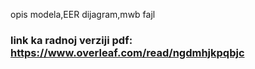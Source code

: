 opis modela,EER dijagram,mwb fajl

### link ka radnoj verziji pdf: https://www.overleaf.com/read/ngdmhjkpqbjc
